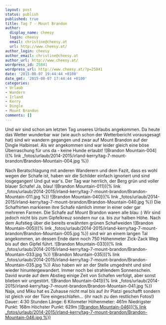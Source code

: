 ```yaml
---
layout: post
status: publish
published: true
title: Tag 7 - Mount Brandon
author:
  display_name: cheesy
  login: cheesy
  email: christine@cheesy.at
  url: http://www.cheesy.at/
author_login: cheesy
author_email: christine@cheesy.at
author_url: http://www.cheesy.at/
wordpress_id: 25841
wordpress_url: http://www.cheesy.at/?p=25841
date: '2015-08-07 19:44:44 +0100'
date_gmt: '2015-08-07 17:44:44 +0100'
categories:
- Urlaub
- Wandern
- Irland
- Kerry
- Dingle
- Mount Brandon
comments: []
---
```

Und wir sind schon am letzten Tag unseres Urlaubs angekommen. Da heute das Wetter wunderbar war (wie auch schon der Wetterbericht vorausgesagt hat) sind wir wandern gegangen und zwar auf Mount Brandon auf der Dingle Halbinsel.
Als wir angekommen sind war leider gleich eine böse Überraschung für uns da - keine Hunde erlaubt!
![Brandon Mountain-004]({% link _fotos/urlaub/2014-2015/irland-kerry/tag-7-mount-brandon/Brandon-Mountain-004.jpg %})
<!--more-->
Nach Beratschlagung mit anderen Wanderern und dem Fazit, dass es wohl wegen der Schafe ist, haben wir die Schilder einfach ignoriert und sind losgegangen! Und gut war's. Der Tag war herrlich, der Berg grün und voller blauer Schafe! Ja, blau!
![Brandon Mountain-011]({% link _fotos/urlaub/2014-2015/irland-kerry/tag-7-mount-brandon/Brandon-Mountain-011.jpg %})
 ![Brandon Mountain-040]({% link _fotos/urlaub/2014-2015/irland-kerry/tag-7-mount-brandon/Brandon-Mountain-040.jpg %})
Die Schafhirten markieren ihre Schafe nämlich immer in einer oder gar mehreren Farmen. Die Schafe auf Mount Brandon waren alle blau :)
Wir sind jedoch nicht bis zum Gipfelkreuz sondern nur ca. bis zur halben Höhe. Nach dem Aufstieg über die bereits erwähnten grünen Schafweiden
![Brandon Mountain-005]({% link _fotos/urlaub/2014-2015/irland-kerry/tag-7-mount-brandon/Brandon-Mountain-005.jpg %})
sind wir an einem langen Tal angekommen, an dessen Ende dann noch 750 Höhenmeter Zick-Zack Weg bis auf den Gipfel führt.
![Brandon Mountain-033]({% link _fotos/urlaub/2014-2015/irland-kerry/tag-7-mount-brandon/Brandon-Mountain-033.jpg %})
 ![Brandon Mountain-035]({% link _fotos/urlaub/2014-2015/irland-kerry/tag-7-mount-brandon/Brandon-Mountain-035.jpg %})
Also haben wir an der Stelle umgedreht und sind wieder hinuntergewandert. Immer noch bei strahlendem Sonnenschein. David wurde auf dem Abstieg einige Zeit von Schafen verfolgt, aber sonst blieben wir ungestört.
![Brandon Mountain-041]({% link _fotos/urlaub/2014-2015/irland-kerry/tag-7-mount-brandon/Brandon-Mountain-041.jpg %})
Naja, und Miku hat es Zuhause nicht mal bis auf ihr Platzi geschafft sondern ist gleich vor der Türe eingeschlafen... (ihr nach zu den restlichen Fotos!)
Dauer: 4:30 Stunden
Länge: 6 Kilometer
Höhenmeter: 461m
Niedrigster Punkt: 168m
Höchster Punkt: 629m
[![Brandon Mountain-046]({% link _fotos/urlaub/2014-2015/irland-kerry/tag-7-mount-brandon/Brandon-Mountain-046.jpg %})](http://www.cheesy.at/fotos/urlaub/irland-kerry/tag-7-mount-brandon/)

